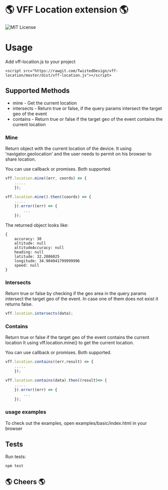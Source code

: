 # 🌎 VFF Location extension 🌎
![MIT License](https://img.shields.io/github/license/TwiztedDesign/vff.svg)


# Usage
Add vff-location.js to your project 

    <script src="https://rawgit.com/TwiztedDesign/vff-location/master/dist/vff-location.js"></script>

## Supported Methods
* mine - Get the current location
* intersects - Return true or false, if the query params intersect the target geo of the event
* contains - Return true or false if the target geo of the event contains the current location

### Mine
Return object with the current location of the device.
It using 'navigator.geolocation' and the user needs to permit on his browser to share location.

You can use callback or promises. Both supported.
```javascript
vff.location.mine((err, coords) => {
    .....
    });
```

```javascript
vff.location.mine().then((coords) => {
    .....
    }).error((err) => {
        ...
    });
```


The returned object looks like:
```
{
    accuracy: 30
    altitude: null
    altitudeAccuracy: null
    heading: null
    latitude: 32.2086025
    longitude: 34.904941799999996
    speed: null
}
 ```
 
 
### Intersects
Return true or false by checking if the geo area in the query params intersect the target geo of the event.
In case one of them does not exist it returns false.

```javascript
vff.location.intersects(data);
```
### Contains
Return true or false if the target geo of the event contains the current location
It using vff.location.mine() to get the current location.

You can use callback or promises. Both supported.
```javascript
vff.location.contains((err,result) => {
    .....
    });
```

```javascript
vff.location.contains(data).then((result)=> {
    .....
    }).error((err) => {
        ...
    });
```

### usage examples
To check out the examples, open examples/basic/index.html in your browser


## Tests
Run tests:

    npm test 

## 🌎 Cheers 🌎 

